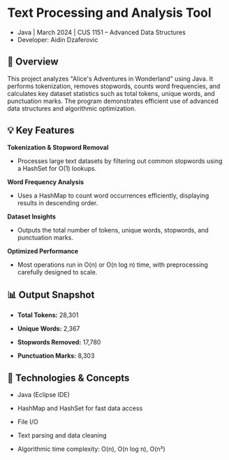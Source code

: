 # Text Processing and Analysis Tool

- Java | March 2024 | CUS 1151 – Advanced Data Structures
- Developer: Aidin Dzaferovic

## 📌 **Overview**

This project analyzes "Alice's Adventures in Wonderland" using Java. It performs tokenization, removes stopwords, counts word frequencies, and calculates key dataset statistics such as total tokens, unique words, and punctuation marks. The program demonstrates efficient use of advanced data structures and algorithmic optimization.

## 💡 **Key Features**

**Tokenization & Stopword Removal**
 - Processes large text datasets by filtering out common stopwords using a HashSet for O(1) lookups.

**Word Frequency Analysis**
 - Uses a HashMap to count word occurrences efficiently, displaying results in descending order.

**Dataset Insights**
 - Outputs the total number of tokens, unique words, stopwords, and punctuation marks.

 **Optimized Performance**
-  Most operations run in O(n) or O(n log n) time, with preprocessing carefully designed to scale.

## 📊 **Output Snapshot**

- **Total Tokens:** 28,301

- **Unique Words:** 2,367

- **Stopwords Removed:** 17,780

- **Punctuation Marks:** 8,303

## 🧰 **Technologies & Concepts**

- Java (Eclipse IDE)

- HashMap and HashSet for fast data access

- File I/O

- Text parsing and data cleaning

- Algorithmic time complexity: O(n), O(n log n), O(n²)
